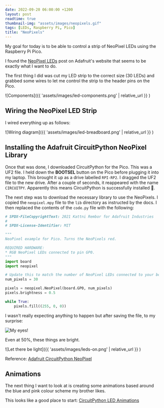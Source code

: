 ```yaml
---
date: 2022-09-20 06:00:00 +1200
layout: post
readtime: true
thumbnail-img: "assets/images/neopixels.gif"
tags: [LEDs, Raspberry Pi, Pico]
title: "NeoPixels"
---
```


My goal for today is to be able to control a strip of NeoPixel LEDs using the Raspberry Pi Pico.

I found the [NeoPixel LEDs][adafruit] post on Adafruit's website that seems to be exactly what I want to do.

The first thing I did was cut my LED strip to the correct size (30 LEDs) and grabbed some wires to let me control the strip to the header pins on the Pico.

![Components]({{ 'assets/images/led-components.png' | relative_url }} )

## Wiring the NeoPixel LED Strip

I wired everything up as follows:

![Wiring diagram]({{ 'assets/images/led-breadboard.png' | relative_url }} )

## Installing the Adafruit CircuitPython NeoPixel Library

Once that was done, I downloaded CircuitPython for the Pico. This was a UF2 file. I held down the **BOOTSEL** button on the Pico before plugging it into my laptop. This brought it up as a drive labelled `RPI-RP2`. I dragged the UF2 file to the new drive. After a couple of seconds, it reappeared with the name `CIRCUITPY`. Apparently this means CircuitPython is successfully installed 🎉.

The next step was to download the necessary library to use the NeoPixels. I copied the `neopixel.mpy` file to the `lib` directory as instructed by the docs. I then replaced the contents of the `code.py` file with the following:

```python
# SPDX-FileCopyrightText: 2021 Kattni Rembor for Adafruit Industries
#
# SPDX-License-Identifier: MIT

"""
NeoPixel example for Pico. Turns the NeoPixels red.

REQUIRED HARDWARE:
* RGB NeoPixel LEDs connected to pin GP0.
"""
import board
import neopixel

# Update this to match the number of NeoPixel LEDs connected to your board.
num_pixels = 30

pixels = neopixel.NeoPixel(board.GP0, num_pixels)
pixels.brightness = 0.5

while True:
    pixels.fill((255, 0, 0))
```

I wasn't really expecting anything to happen but after saving the file, to my surprise:

![My eyes!](https://c.tenor.com/uaLP3Jhnr-gAAAAC/my-eyes-burning-eyes.gif)

Even at 50%, these things are bright.

![Let there be light]({{ 'assets/images/leds-on.png' | relative_url }} )

Reference: [Adafruit CircuitPython NeoPixel][circuit-python-neopixel]

## Animations

The next thing I want to look at is creating some animations based around the blue and pink colour scheme my brother likes.

This looks like a good place to start: [CircuitPython LED Animations][animations]

[adafruit]: https://learn.adafruit.com/getting-started-with-raspberry-pi-pico-circuitpython/neopixel-leds
[circuit-python-neopixel]: https://github.com/adafruit/Adafruit_CircuitPython_NeoPixel
[animations]: https://learn.adafruit.com/circuitpython-led-animations
